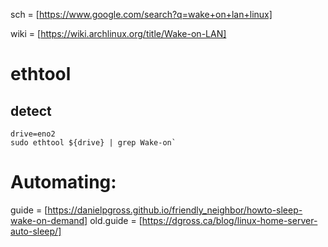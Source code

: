 sch = [https://www.google.com/search?q=wake+on+lan+linux]

wiki = [https://wiki.archlinux.org/title/Wake-on-LAN]

# ethtool
## detect
```
drive=eno2
sudo ethtool ${drive} | grep Wake-on`
```

# Automating:
guide = [https://danielpgross.github.io/friendly_neighbor/howto-sleep-wake-on-demand]
old.guide = [https://dgross.ca/blog/linux-home-server-auto-sleep/]
